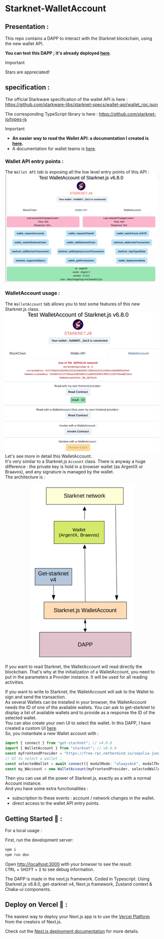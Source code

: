 # Starknet-WalletAccount

## Presentation :

This repo contains a DAPP to interact with the Starknet blockchain, using the new wallet API.

**You can test this DAPP ; it's already deployed [here](https://starknet-wallet-account.vercel.app/)**.

> [!IMPORTANT]
> Stars are appreciated!
> 
## specification :

The official Starkware specification of the wallet API is here : https://github.com/starkware-libs/starknet-specs/wallet-api/wallet_rpc.json

The corresponding TypeScript library is here : https://github.com/starknet-io/types-js

> [!IMPORTANT]
> - **An easier way to read the Wallet API: a documentation I created is [here](https://github.com/PhilippeR26/Starknet-WalletAccount/blob/api/doc/walletAPIspec.md).**  
> - A documentation for wallet teams is [here](https://github.com/PhilippeR26/Starknet-WalletAccount/blob/api/doc/migrateToGetStarknetV4.md).


### Wallet API entry points :
The `Wallet API` tab is exposing all the low level entry points of this API :
![](./Images/Api.png)

### WalletAccount usage :
The `WalletAccount` tab allows you to test some features of this new Starknet.js class.
![](./Images/WalletAccount.png)
Let's see more in detail this WalletAccount.  
It's very similar to a Starknet.js `Account` class. There is anyway a huge difference : the private key is hold in a browser wallet (as ArgentX or Braavos), and any signature is managed by the wallet.  
The architecture is : 
<p align="center">
  <img src="./Images/architecture.png" />
</p>  

If you want to read Starknet, the WalletAccount will read directly the blockchain. That's why at the initialization of a WalletAccount, you need to put in the parameters a Provider instance. It will be used for all reading activities.

If you want to write to Starknet, the WalletAccount will ask to the Wallet to sign and send the transaction.  
As several Wallets can be installed in your browser, the WalletAccount needs the ID of one of the available wallets. You can ask to get-starknet to display a list of available wallets and to provide as a response the ID of the selected wallet.  
You can also create your own UI to select the wallet. In this DAPP, I have created a custom UI [here](./src/app/components/client/WalletHandle/SelectWallet.tsx).  
So, you instantiate a new Wallet account with :
```typescript
import { connect } from "get-starknet"; // v4.0.8
import { WalletAccount } from "starknet"; // v8.6.0
const myFrontendProvider = "https://free-rpc.nethermind.io/sepolia-juno/v0_7";
// UI to select a wallet :
const selectedWallet = await connect({ modalMode: "alwaysAsk", modalTheme: "light" }); 
const my_WAccount = new WalletAccount(myFrontendProvider, selectedWallet);
```

Then you can use all the power of Starknet.js, exactly as a with a normal Account instance.  
And you have some extra functionalities :
- subscription to these events : account / network changes in the wallet.
- direct access to the wallet API entry points.


## Getting Started 🚀 :

For a local usage :  

First, run the development server:

```bash
npm i
npm run dev
```

Open [http://localhost:3000](http://localhost:3000) with your browser to see the result.  
<kbd>CTRL</kbd> + <kbd>SHIFT</kbd> + <kbd>I</kbd> to see debug information.

The DAPP is made in the next.js framework. Coded in Typescript. Using Starknet.js v6.8.0, get-starknet v4, Next.js framework, Zustand context & Chaka-ui components.

## Deploy on Vercel 🎊 :

The easiest way to deploy your Next.js app is to use the [Vercel Platform](https://vercel.com/new?utm_medium=default-template&filter=next.js&utm_source=create-next-app&utm_campaign=create-next-app-readme) from the creators of Next.js.

Check out the [Next.js deployment documentation](https://nextjs.org/docs/deployment) for more details.


